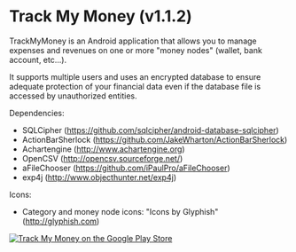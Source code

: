 Track My Money (v1.1.2)
=========================

TrackMyMoney is an Android application that allows you to manage expenses and
revenues on one or more "money nodes" (wallet, bank account, etc...).

It supports multiple users and uses an encrypted database to ensure adequate
protection of your financial data even if the database file is accessed by
unauthorized entities.

Dependencies:
* SQLCipher (https://github.com/sqlcipher/android-database-sqlcipher)
* ActionBarSherlock (https://github.com/JakeWharton/ActionBarSherlock)
* Achartengine (http://www.achartengine.org)
* OpenCSV (http://opencsv.sourceforge.net/)
* aFileChooser (https://github.com/iPaulPro/aFileChooser)
* exp4j (http://www.objecthunter.net/exp4j)

Icons:
* Category and money node icons: "Icons by Glyphish" (http://glyphish.com)


[![Track My Money on the Google Play Store](https://developer.android.com/images/brand/en_app_rgb_wo_60.png)](https://play.google.com/store/apps/details?id=net.alexjf.tmm)
